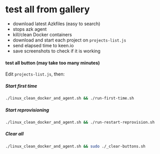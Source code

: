 # test all from gallery

- download latest Azkfiles (easy to search)
- stops azk agent
- kill/clean Docker containers
- download and start each project on `projects-list.js`
- send elapsed time to keen.io
- save screenshots to check if it is working

#### test all button (may take too many minutes)

Edit `projects-list.js`, then:

##### Start first time

```sh
./linux_clean_docker_and_agent.sh && ./run-first-time.sh
```

##### Start reprovisioning

```sh
./linux_clean_docker_and_agent.sh && ./run-restart-reprovision.sh
```

##### Clear all

```sh
./linux_clean_docker_and_agent.sh && sudo ./_clear-buttons.sh
```
